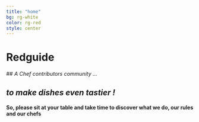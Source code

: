 ```yaml
---
title: "home"
bg: rg-white
color: rg-red
style: center
---
```


# **Redguide**

<span class="fa-stack subtlecircle" style="font-size:130px; background:rgb(236,233,233)">
  <i class="fa fa-circle fa-stack-2x text-white"></i>
  <i class="fa fa-book fa-stack-1x text-rg-red"></i>
</span>

## *A Chef contributors community ...*

## *to make dishes even tastier !*

#### So, please sit at your table and take time to discover what we do, our rules and our chefs
